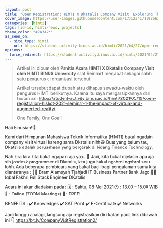 ```yaml
---
layout: post
title: "Open Registration: HIMTI X Dkatalis Company Visit: Exploring The Work Life of Dkatalis & Bank Jago"
cover_image: https://user-images.githubusercontent.com/17312341/119266348-a7789f00-bc14-11eb-94f7-e832cc59bc4f.png
categories: [himti]
tags: [id-id, himti-news, projects]
theme_color: "#7a347c"
as_seen_on:
  - site_type: himti
    url: https://student-activity.binus.ac.id/himti/2021/04/27/open-registration-himti-x-dkatalis-company-visit-exploring-the-work-life-of-dkatalis-bank-jago/
options:
  force_redirect: https://student-activity.binus.ac.id/himti/2021/04/27/open-registration-himti-x-dkatalis-company-visit-exploring-the-work-life-of-dkatalis-bank-jago/?utm_source=reinhart1010
---
```


> Artikel ini dibuat oleh **Panitia Acara HIMTI X Dkatalis Company Visit oleh HIMTI BINUS University** saat Reinhart menjabat sebagai salah satu pengurus di organisasi tersebut.
> 
> Artikel tersebut dapat diubah atau dihapus sewaktu-waktu oleh pengurus HIMTI berikutnya. Karena itu saya mengarsipkannya dari tautan asli <https://student-activity.binus.ac.id/himti/2021/05/19/open-registration-hishot-2021-seminar-1-the-impact-of-virtual-and-augmented-reality/>.
> 
> One Family, One Goal!

Haii Binusian!!👋

Kami dari Himpunan Mahasiswa Teknik Informatika (HIMTI) bakal ngadain company visit virtual bareng sama Dkatalis nihh😆 Buat yang belum tau, Dkatalis adalah perusahaan yang bergerak di bidang Finance Technology.

Nah kira kira kita bakal ngapain aja yaa…🤔
Jadi, kita bakal dijelasin apa aja sih jobdesk programmer di Dkatalis, kita juga bakal ngobrol ngobrol seru lohh. Ada beberapa pembicara yang bakal bagi-bagi pengalaman sama kita diantaranya :
👨‍💼 Bram Alamsyah Tjahjadi
IT Business Partner Bank Jago
👨‍💼 Iqbal Fakhri
Full Stack Engineer DKatalis

Acara ini akan diadakan pada :
🗓 : Sabtu, 08 Mei 2021
🕐 : 13.00 – 15.00 WIB
📍 : Online (ZOOM Meetings)
💸 : FREE!!

BENEFITS :
✔️ Knowledges
✔️ SAT Point
✔️ E-Certificate
✔️ Networks

Jadi tunggu apalagi, langsung aja registrasikan diri kalian pada link dibawah ini 👇
<https://bit.ly/CompanyVisitRegistration2/>

